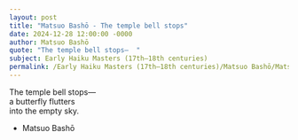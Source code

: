 ```yaml
---
layout: post
title: "Matsuo Bashō - The temple bell stops"
date: 2024-12-28 12:00:00 -0000
author: Matsuo Bashō
quote: "The temple bell stops—  "
subject: Early Haiku Masters (17th–18th centuries)
permalink: /Early Haiku Masters (17th–18th centuries)/Matsuo Bashō/Matsuo Bashō - The temple bell stops
---
```


The temple bell stops—  
a butterfly flutters  
into the empty sky.

- Matsuo Bashō
